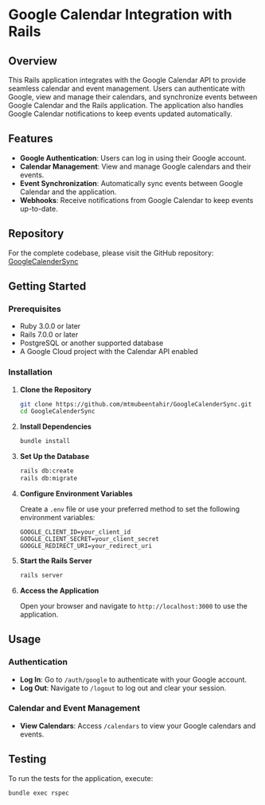 # Google Calendar Integration with Rails

## Overview

This Rails application integrates with the Google Calendar API to provide seamless calendar and event management. Users can authenticate with Google, view and manage their calendars, and synchronize events between Google Calendar and the Rails application. The application also handles Google Calendar notifications to keep events updated automatically.

## Features

- **Google Authentication**: Users can log in using their Google account.
- **Calendar Management**: View and manage Google calendars and their events.
- **Event Synchronization**: Automatically sync events between Google Calendar and the application.
- **Webhooks**: Receive notifications from Google Calendar to keep events up-to-date.

## Repository

For the complete codebase, please visit the GitHub repository: [GoogleCalenderSync](https://github.com/mtmubeentahir/GoogleCalenderSync)

## Getting Started

### Prerequisites

- Ruby 3.0.0 or later
- Rails 7.0.0 or later
- PostgreSQL or another supported database
- A Google Cloud project with the Calendar API enabled

### Installation

1. **Clone the Repository**

    ```bash
    git clone https://github.com/mtmubeentahir/GoogleCalenderSync.git
    cd GoogleCalenderSync
    ```

2. **Install Dependencies**

    ```bash
    bundle install
    ```

3. **Set Up the Database**

    ```bash
    rails db:create
    rails db:migrate
    ```

4. **Configure Environment Variables**

    Create a `.env` file or use your preferred method to set the following environment variables:

    ```env
    GOOGLE_CLIENT_ID=your_client_id
    GOOGLE_CLIENT_SECRET=your_client_secret
    GOOGLE_REDIRECT_URI=your_redirect_uri
    ```

5. **Start the Rails Server**

    ```bash
    rails server
    ```

6. **Access the Application**

    Open your browser and navigate to `http://localhost:3000` to use the application.

## Usage

### Authentication

- **Log In**: Go to `/auth/google` to authenticate with your Google account.
- **Log Out**: Navigate to `/logout` to log out and clear your session.

### Calendar and Event Management

- **View Calendars**: Access `/calendars` to view your Google calendars and events.

## Testing

To run the tests for the application, execute:

```bash
bundle exec rspec
